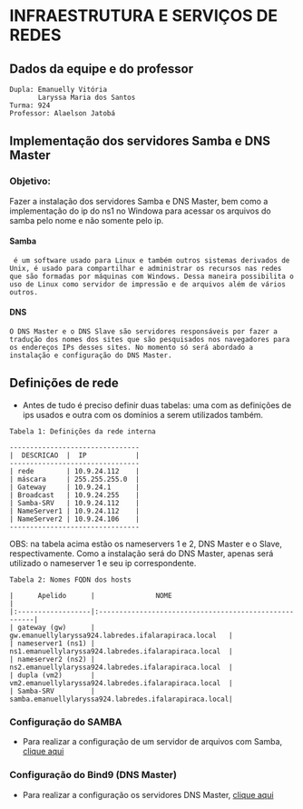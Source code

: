 # INFRAESTRUTURA E SERVIÇOS DE REDES

## Dados da equipe e do professor

```
Dupla: Emanuelly Vitória 
       Laryssa Maria dos Santos
Turma: 924
Professor: Alaelson Jatobá
```


## Implementação dos servidores Samba e DNS Master

### Objetivo: 

Fazer a instalação dos servidores Samba e DNS Master, bem como a implementação do ip do ns1 no Windowa para acessar os arquivos do samba pelo nome e não somente pelo ip. 

#### Samba
```
 é um software usado para Linux e também outros sistemas derivados de Unix, é usado para compartilhar e administrar os recursos nas redes que são formadas por máquinas com Windows. Dessa maneira possibilita o uso de Linux como servidor de impressão e de arquivos além de vários outros.
```

#### DNS 

```
O DNS Master e o DNS Slave são servidores responsáveis por fazer a tradução dos nomes dos sites que são pesquisados nos navegadores para os endereços IPs desses sites. No momento só será abordado a instalação e configuração do DNS Master.
```

## Definições de rede

   * Antes de tudo é preciso definir duas tabelas: uma com as definições de ips usados e outra com os domínios a serem utilizados também.

```
Tabela 1: Definições da rede interna

--------------------------------
|  DESCRICAO  |  IP            |
--------------------------------
| rede        | 10.9.24.112    |
| máscara     | 255.255.255.0  |
| Gateway     | 10.9.24.1      |
| Broadcast   | 10.9.24.255    |
| Samba-SRV   | 10.9.24.112    |
| NameServer1 | 10.9.24.112    |
| NameServer2 | 10.9.24.106    |
--------------------------------
```      

OBS: na tabela acima estão os nameservers 1 e 2, DNS Master e o Slave, respectivamente. Como a instalação será do DNS Master, apenas será utilizado o nameserver 1 e seu ip correspondente. 

```
Tabela 2: Nomes FQDN dos hosts

|      Apelido      |               NOME                                    |
|:------------------|:------------------------------------------------------|
| gateway (gw)      | gw.emanuellylaryssa924.labredes.ifalarapiraca.local   |
| nameserver1 (ns1) | ns1.emanuellylaryssa924.labredes.ifalarapiraca.local  |
| nameserver2 (ns2) | ns2.emanuellylaryssa924.labredes.ifalarapiraca.local  |
| dupla (vm2)       | vm2.emanuellylaryssa924.labredes.ifalarapiraca.local  |
| Samba-SRV         | samba.emanuellylaryssa924.labredes.ifalarapiraca.local|
```

### Configuração do SAMBA

* Para realizar a configuração de um servidor de arquivos com Samba, [clique aqui](https://github.com/laryssa15s/laryssa-924-redes-2021/blob/main/samba/readme.md)

### Configuração do Bind9 (DNS Master)

* Para realizar a configuração os servidores DNS Master, [clique aqui](https://github.com/laryssa15s/laryssa-924-redes-2021/blob/main/DNS/master/readme.md)
